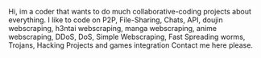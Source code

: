 Hi, im a coder that wants to do much collaborative-coding projects about everything. I like to code on P2P, File-Sharing, Chats, API, doujin webscraping, h3ntai webscraping, manga webscraping, anime webscraping, DDoS, DoS, Simple Webscraping, Fast Spreading worms, Trojans, Hacking Projects and games integration
Contact me here please.
<!---
D4di69/D4di69 is a ✨ special ✨ repository because its `README.md` (this file) appears on your GitHub profile.
You can click the Preview link to take a look at your changes.
--->
